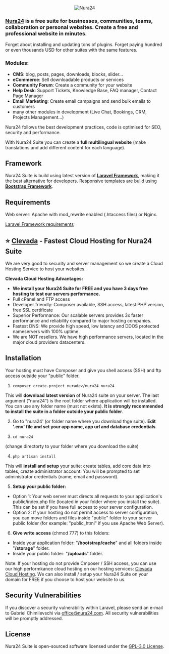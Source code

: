 <p align="center"><img src="https://nura24.com/assets/img/logo-github.png" alt="Nura24"></p>

### [Nura24](https://nura24.com) is a free suite for businesses, communities, teams, collaboration or personal websites. Create a free and professional website in minutes.

Forget about installing and updating tons of plugins. Forget paying hundred or even thousands USD for other suites with the same features.

### Modules:
- **CMS**: blog, posts, pages, downloads, blocks, slider...
- **eCommerce**: Sell downloadable products or services
- **Community Forum**: Create a community for your website
- **Help Desk**: Support Tickets, Knowledge Base, FAQ manager, Contact Page Manager
- **Email Marketing**: Create email campaigns and send bulk emails to customers
- many other modules in development (Live Chat, Bookings, CRM, Projects Management...)

Nura24 follows the best development practices, code is optimised for SEO, security and performance.

With Nura24 Suite you can create a **full multilingual website** (make translations and add different content for each language).

## Framework

Nura24 Suite is build using latest version of [**Laravel Framework**](https://laravel.com/docs), making it the best alternative for developers. Responsive templates are build using [**Bootstrap Framework**](https://getbootstrap.com).

## Requirements

Web server: Apache with mod_rewrite enabled (.htaccess files) or Nginx.

[Laravel Framework requirements](https://laravel.com/docs/8.x/deployment#server-requirements)

## :star: **[Clevada](https://clevada.com/nura24-hosting) - Fastest Cloud Hosting for Nura24 Suite**

We are very good to security and server management so we create a Cloud Hosting Service to host your websites. 

**Clevada Cloud Hosting Advantages:**
- **We install your Nura24 Suite for FREE and you have 3 days free hosting to test our servers performance.**
- Full cPanel  and FTP access
- Developer friendly: Composer available, SSH access, latest PHP version, free SSL certificate
- Superior Performance: Our scalable servers provides 3x faster performance and reliability compared to major hosting companies.
- Fastest DNS: We provide high speed, low latency and DDOS protected nameservers with 100% uptime.
- We are NOT resellers. We have high performance servers, located in the major cloud providers datacenters.

## Installation
Your hosting must have Composer and give you shell access (SSH) and ftp access outside your "public" folder.

1. ``composer create-project nuradev/nura24 nura24``

This will **download latest version** of Nura24 suite on your server.
The last argument ("nura24") is the root folder where application will be installed. You can use any folder name (must not exists).
**It is strongly recommended to install the suite in a folder outside your public folder**.

2. Go to "nura24' (or folder name where you download thge suite). **Edit '.env' file and set your app name, app url and database credentials**.

3. ``cd nura24``

(change directorty to your folder where you download the suite)

4. ``php artisan install``

This will **install and setup** your suite: create tables, add core data into tables, create administrator account.
You will be prompted to set administrator credentials (name, email and password).

5. **Setup your public folder:**
- Option 1: Your web server must directs all requests to your application's public/index.php file (located in your folder where you install the suite). This can be set if you have full access to your server configuration.
- Option 2: If your hosting do not permit access to server configuration, you can move folders and files inside "public" folder to your server public folder (for example: "public_html" if you use Apache Web Server).

6. **Give write access** (chmod 777) to this folders:
- Inside your application folder: "**/bootstrap/cache**" and all folders inside "**/storage**" folder.
- Inside your public folder: "**/uploads**" folder.

Note: If your hosting do not provide Cmposer / SSH access, you can use our high performkance cloud hosting on our hosting services: [Clevada Cloud Hosting](https://clevada.com/nura24-hosting). We can also install / setup your Nura24 Suite on your domain for FREE if you choose to host your website to us. 


## Security Vulnerabilities

If you discover a security vulnerability within Laravel, please send an e-mail to Gabriel Chimilevschi via [office@nura24.com](mailto:office@nura24.com). All security vulnerabilities will be promptly addressed.

## License
Nura24 Suite is open-sourced software licensed under the [GPL-3.0 License](https://opensource.org/licenses/GPL-3.0).
